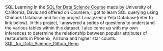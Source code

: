 SQL Learning 
In the <a href="https://www.coursera.org/learn/sql-for-data-science"> SQL for Data Science Course</a> made by University of California, Davis and offered on Coursera, I got to learn SQL querying using Chinook Database and for my project I analyzed a Yelp Database(refer to link below). In this project, I answered a series of questions to understand the various tables within this dataset. I also came up with my own inferences to determine the relationship between popular attributes of restaurants in Phoenix, Arizona and higher star counts.
<a href="https://github.com/ochoa-jessica/SQL_Basics_Data_Science_Specialization">SQL_for_Data_Science_Github_Repo</a>
